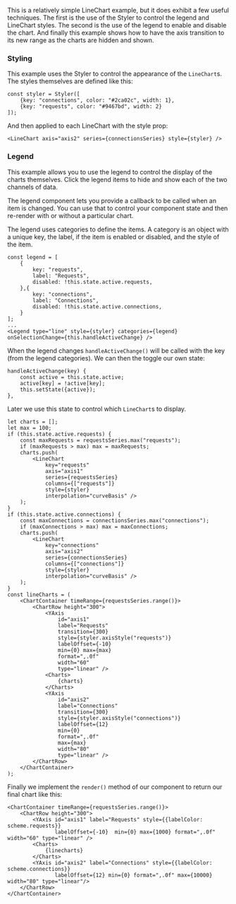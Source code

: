 This is a relatively simple LineChart example, but it does exhibit a few useful techniques. The first is the use of the Styler to control the legend and LineChart styles. The second is the use of the legend to enable and disable the chart. And finally this example shows how to have the axis transition to its new range as the charts are hidden and shown.

### Styling

This example uses the Styler to control the appearance of the `LineChart`s. The styles themselves are defined like this:

    const styler = Styler([
        {key: "connections", color: "#2ca02c", width: 1},
        {key: "requests", color: "#9467bd", width: 2}
    ]);

And then applied to each LineChart with the style prop:

    <LineChart axis="axis2" series={connectionsSeries} style={styler} />

### Legend

This example allows you to use the legend to control the display of the charts themselves. Click the legend items to hide and show each of the two channels of data.

The legend component lets you provide a callback to be called when an item is changed. You can use that to control your component state and then re-render with or without a particular chart.

The legend uses categories to define the items. A category is an object with a unique key, the label, if the item is enabled or disabled, and the style of the item.

    const legend = [
        {
            key: "requests",
            label: "Requests",
            disabled: !this.state.active.requests,
        },{
            key: "connections",
            label: "Connections",
            disabled: !this.state.active.connections,
        }
    ];
    ...
    <Legend type="line" style={styler} categories={legend} onSelectionChange={this.handleActiveChange} />

When the legend changes `handleActiveChange()` will be called with the key (from the legend categories). We can then the toggle our own state:

    handleActiveChange(key) {
        const active = this.state.active;
        active[key] = !active[key];
        this.setState({active});
    },

Later we use this state to control which `LineChart`s to display.

    let charts = [];
    let max = 100;
    if (this.state.active.requests) {
        const maxRequests = requestsSeries.max("requests");
        if (maxRequests > max) max = maxRequests;
        charts.push(
            <LineChart
                key="requests"
                axis="axis1"
                series={requestsSeries}
                columns={["requests"]}
                style={styler}
                interpolation="curveBasis" />
        );
    }
    if (this.state.active.connections) {
        const maxConnections = connectionsSeries.max("connections");
        if (maxConnections > max) max = maxConnections;
        charts.push(
            <LineChart
                key="connections"
                axis="axis2"
                series={connectionsSeries}
                columns={["connections"]}
                style={styler}
                interpolation="curveBasis" />
        );
    }
    const lineCharts = (
        <ChartContainer timeRange={requestsSeries.range()}>
            <ChartRow height="300">
                <YAxis
                    id="axis1"
                    label="Requests"
                    transition={300}
                    style={styler.axisStyle("requests")}
                    labelOffset={-10}
                    min={0} max={max}
                    format=",.0f"
                    width="60"
                    type="linear" />
                <Charts>
                    {charts}
                </Charts>
                <YAxis
                    id="axis2"
                    label="Connections"
                    transition={300}
                    style={styler.axisStyle("connections")}
                    labelOffset={12}
                    min={0}
                    format=",.0f"
                    max={max}
                    width="80"
                    type="linear" />
            </ChartRow>
        </ChartContainer>
    );

Finally we implement the `render()` method of our component to return our final chart like this:

    <ChartContainer timeRange={requestsSeries.range()}>
        <ChartRow height="300">
            <YAxis id="axis1" label="Requests" style={{labelColor: scheme.requests}}
                   labelOffset={-10}  min={0} max={1000} format=",.0f" width="60" type="linear" />
            <Charts>
                {linecharts}
            </Charts>
            <YAxis id="axis2" label="Connections" style={{labelColor: scheme.connections}}
                   labelOffset={12} min={0} format=",.0f" max={10000} width="80" type="linear"/>
        </ChartRow>
    </ChartContainer>
